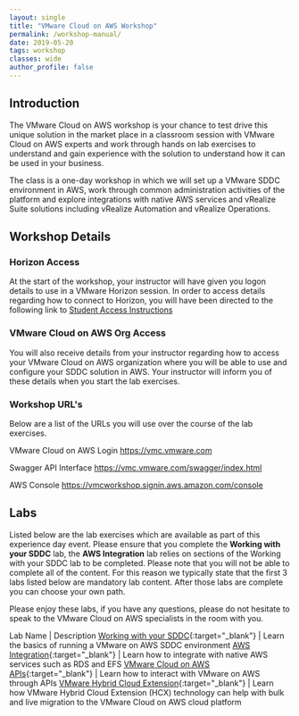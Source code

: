```yaml
---
layout: single
title: "VMware Cloud on AWS Workshop"
permalink: /workshop-manual/
date: 2019-05-20
tags: workshop
classes: wide
author_profile: false
---
```

## Introduction

The VMware Cloud on AWS workshop is your chance to test drive this unique solution in the market place in a classroom session with VMware Cloud on AWS experts and work through hands on lab exercises to understand and gain experience with the solution to understand how it can be used in your business.

The class is a one-day workshop in which we will set up a VMware SDDC environment in AWS, work through common administration activities of the platform and explore integrations with native AWS services and vRealize Suite solutions including vRealize Automation and vRealize Operations.

## Workshop Details

### Horizon Access

At the start of the workshop, your instructor will have given you logon details to use in a VMware Horizon session. In order to access details regarding how to connect to Horizon, you will have been directed to the following link to [Student Access Instructions](https://vmc-field-team.github.io/student-access/)

### VMware Cloud on AWS Org Access

You will also receive details from your instructor regarding how to access your VMware Cloud on AWS organization where you will be able to use and configure your SDDC solution in AWS. Your instructor will inform you of these details when you start the lab exercises.

### Workshop URL's

Below are a list of the URLs you will use over the course of the lab exercises.

VMware Cloud on AWS Login <https://vmc.vmware.com>

Swagger API Interface <https://vmc.vmware.com/swagger/index.html>

AWS Console <https://vmcworkshop.signin.aws.amazon.com/console>

## Labs

Listed below are the lab exercises which are available as part of this experience day event. Please ensure that you complete the **Working with your SDDC** lab, the **AWS Integration** lab relies on sections of the Working with your SDDC lab to be completed. Please note that you will not be able to complete all of the content. For this reason we typically state that the first 3 labs listed below are mandatory lab content. After those labs are complete you can choose your own path.

Please enjoy these labs, if you have any questions, please do not hesitate to speak to the VMware Cloud on AWS specialists in the room with you.

Lab Name | Description
[Working with your SDDC](https://vmc-field-team.github.io/labs/v2/working-with-sddc-lab/){:target="_blank"} | Learn the basics of running a VMware on AWS SDDC environment
[AWS Integration](https://vmc-field-team.github.io/labs/v2/aws-integration-lab/){:target="_blank"} | Learn how to integrate with native AWS services such as RDS and EFS
[VMware Cloud on AWS APIs](https://vmc-field-team.github.io/labs/v2/api-lab/){:target="_blank"} | Learn how to interact with VMware on AWS through APIs
[VMware Hybrid Cloud Extension](https://vmc-field-team.github.io/labs/v2/hcx-labv3/){:target="_blank"} | Learn how VMware Hybrid Cloud Extension (HCX) technology can help with bulk and live migration to the VMware Cloud on AWS cloud platform